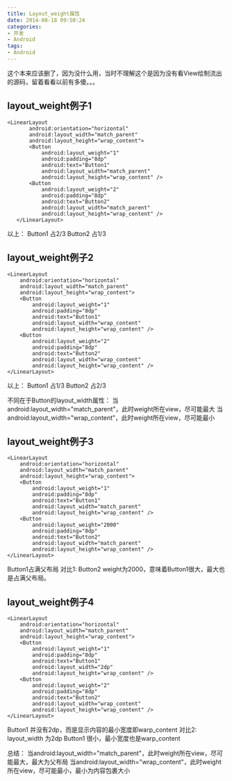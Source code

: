 ```yaml
---
title: Layout_weight属性
date: 2014-08-18 09:50:24
categories:
- 开发
- Android
tags:
- Android
---
```


这个本来应该删了，因为没什么用，当时不理解这个是因为没有看View绘制流出的源码，留着看看以前有多傻。。。
<!--more-->

## layout_weight例子1

```
<LinearLayout
       android:orientation="horizontal"
       android:layout_width="match_parent"
       android:layout_height="wrap_content">
       <Button
           android:layout_weight="1"
           android:padding="8dp"
           android:text="Button1"
           android:layout_width="match_parent"
           android:layout_height="wrap_content" />
       <Button
           android:layout_weight="2"
           android:padding="8dp"
           android:text="Button2"
           android:layout_width="match_parent"
           android:layout_height="wrap_content" />
   </LinearLayout>
```
以上： Button1 占2/3  Button2 占1/3

## layout_weight例子2
```
<LinearLayout
    android:orientation="horizontal"
    android:layout_width="match_parent"
    android:layout_height="wrap_content">
    <Button
        android:layout_weight="1"
        android:padding="8dp"
        android:text="Button1"
        android:layout_width="wrap_content"
        android:layout_height="wrap_content" />
    <Button
        android:layout_weight="2"
        android:padding="8dp"
        android:text="Button2"
        android:layout_width="wrap_content"
        android:layout_height="wrap_content" />
</LinearLayout>
```
以上： Button1 占1/3 Button2 占2/3

不同在于Button的layout_width属性：
当android:layout_width="match_parent"，此时weight所在view，尽可能最大
当android:layout_width="wrap_content"，此时weight所在view，尽可能最小

## layout_weight例子3
```
<LinearLayout
    android:orientation="horizontal"
    android:layout_width="match_parent"
    android:layout_height="wrap_content">
    <Button
        android:layout_weight="1"
        android:padding="8dp"
        android:text="Button1"
        android:layout_width="match_parent"
        android:layout_height="wrap_content" />
    <Button
        android:layout_weight="2000"
        android:padding="8dp"
        android:text="Button2"
        android:layout_width="match_parent"
        android:layout_height="wrap_content" />
</LinearLayout>
```
Button1占满父布局
对比1: Button2 weight为2000，意味着Button1很大，最大也是占满父布局。

## layout_weight例子4
```
<LinearLayout
    android:orientation="horizontal"
    android:layout_width="match_parent"
    android:layout_height="wrap_content">
    <Button
        android:layout_weight="1"
        android:padding="8dp"
        android:text="Button1"
        android:layout_width="2dp"
        android:layout_height="wrap_content" />
    <Button
        android:layout_weight="2"
        android:padding="8dp"
        android:text="Button2"
        android:layout_width="wrap_content"
        android:layout_height="wrap_content" />
</LinearLayout>
```
Button1 并没有2dp，而是显示内容的最小宽度即warp_content
对比2: layout_width 为2dp Button1 很小，最小宽度也是warp_content


总结：
当android:layout_width="match_parent"，此时weight所在view，尽可能最大，最大为父布局
当android:layout_width="wrap_content"，此时weight所在view，尽可能最小，最小为内容包裹大小
